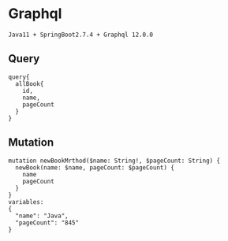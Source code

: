 # Graphql
```text
Java11 + SpringBoot2.7.4 + Graphql 12.0.0 

```

## Query
```text
query{
  allBook{
    id,
    name,
    pageCount
  }
}
```

## Mutation
```text
mutation newBookMrthod($name: String!, $pageCount: String) {
  newBook(name: $name, pageCount: $pageCount) {
    name
    pageCount
  }
}
variables: 
{
  "name": "Java",
  "pageCount": "845"
}
```